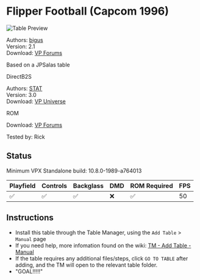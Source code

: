 # Flipper Football (Capcom 1996)

![Table Preview](../../images/vpx-flipperfootball.jpg)

Authors: [bigus](https://www.vpforums.org/index.php?showuser=107629)  
Version: 2.1  
Download: [VP Forums](https://www.vpforums.org/index.php?app=downloads&showfile=16273)

Based on a JPSalas table

DirectB2S

Authors: [STAT](https://www.vpforums.org/index.php?showuser=11253)  
Version: 3.0  
Download: [VP Universe](https://www.vpforums.org/index.php?app=downloads&showfile=14008)

ROM

Download: [VP Forums](https://www.vpforums.org/index.php?app=downloads&showfile=152)


Tested by: Rick
## Status 

Minimum VPX Standalone build: 10.8.0-1989-a764013

| Playfield | Controls | Backglass | DMD | ROM Required | FPS | 
|-----------|----------|-----------|-----|--------------|-----|
| :white_check_mark: | :white_check_mark: | :white_check_mark: | :x: | :white_check_mark: | 50 |

## Instructions

- Install this table through the Table Manager, using the `Add Table` > `Manual` page
- If you need help, more infomation found on the wiki: [TM - Add Table - Manual](https://github.com/LegendsUnchained/vpx-standalone-alp4k/wiki/%5B04%5D-%F0%9F%A7%A1-TM-%E2%80%90-Other-Features#add-table---manual)
- If the table requires any additional files/steps, click `GO TO TABLE` after adding, and the TM will open to the relevant table folder.
- "GOAL!!!!!"

